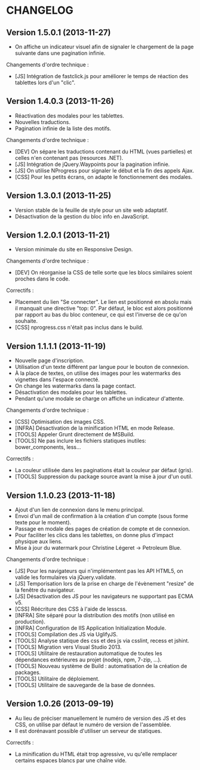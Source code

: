 CHANGELOG
=========

Version 1.5.0.1 (2013-11-27)
----------------------------

* On affiche un indicateur visuel afin de signaler le chargement de la page suivante dans
  une pagination infinie.

Changements d'ordre technique :

* [JS] Intégration de fastclick.js pour améliorer le temps de réaction des tablettes lors
       d'un "clic".

Version 1.4.0.3 (2013-11-26)
----------------------------

* Réactivation des modales pour les tablettes.
* Nouvelles traductions.
* Pagination infinie de la liste des motifs.

Changements d'ordre technique :

* [DEV] On sépare les traductions contenant du HTML (vues partielles) et celles
        n'en contenant pas (resources .NET).
* [JS] Intégration de jQuery.Waypoints pour la pagination infinie.
* [JS] On utilise NProgress pour signaler le début et la fin des appels Ajax.
* [CSS] Pour les petits écrans, on adapte le fonctionnement des modales.


Version 1.3.0.1 (2013-11-25)
----------------------------

* Version stable de la feuille de style pour un site web adaptatif.
* Désactivation de la gestion du bloc info en JavaScript.


Version 1.2.0.1 (2013-11-21)
----------------------------

* Version minimale du site en Responsive Design.

Changements d'ordre technique :

* [DEV] On réorganise la CSS de telle sorte que les blocs similaires soient proches dans le code.

Correctifs :

* Placement du lien "Se connecter". Le lien est positionné en absolu mais il manquait
  une directive "top: 0". Par défaut, le bloc est alors positionné par rapport au bas
  du bloc conteneur, ce qui est l'inverse de ce qu'on souhaite.
* [CSS] nprogress.css n'était pas inclus dans le build.

Version 1.1.1.1 (2013-11-19)
----------------------------

* Nouvelle page d'inscription.
* Utilisation d'un texte différent par langue pour le bouton de connexion.
* À la place de textes, on utilise des images pour les watermarks des vignettes
  dans l'espace connecté.
* On change les watermarks dans la page contact.
* Désactivation des modales pour les tablettes.
* Pendant qu'une modale se charge on affiche un indicateur d'attente.

Changements d'ordre technique :

* [CSS] Optimisation des images CSS.
* [INFRA] Désactivation de la minification HTML en mode Release.
* [TOOLS] Appeler Grunt directement de MSBuild.
* [TOOLS] Ne pas inclure les fichiers statiques inutiles: bower_components, less...

Correctifs :

* La couleur utilisée dans les paginations était la couleur par défaut (gris).
* [TOOLS] Suppression du package source avant la mise à jour d'un outil.

Version 1.1.0.23 (2013-11-18)
-----------------------------

* Ajout d'un lien de connexion dans le menu principal.
* Envoi d'un mail de confirmation à la création d'un compte (sous forme texte pour le moment).
* Passage en modale des pages de création de compte et de connexion.
* Pour faciliter les clics dans les tablettes, on donne plus d'impact physique aux liens.
* Mise à jour du watermark pour Christine Légeret -> Petroleum Blue.

Changements d'ordre technique :

* [JS] Pour les navigateurs qui n'implémentent pas les API HTML5,
       on valide les formulaires via jQuery.validate.
* [JS] Temporisation lors de la prise en charge de l'évènement "resize" de la fenêtre du navigateur.
* [JS] Désactivation des JS pour les navigateurs ne supportant pas ECMA v5.
* [CSS] Réécriture des CSS à l'aide de lesscss.
* [INFRA] Site séparé pour la distribution des motifs (non utilisé en production).
* [INFRA] Configuration de IIS Application Initialization Module.
* [TOOLS] Compilation des JS via UglifyJS.
* [TOOLS] Analyse statique des css et des js via csslint, recess et jshint.
* [TOOLS] Migration vers Visual Studio 2013.
* [TOOLS] Utilitaire de restauration automatique de toutes les dépendances
          extérieures au projet (nodejs, npm, 7-zip, ...).
* [TOOLS] Nouveau système de Build : automatisation de la création de packages.
* [TOOLS] Utilitaire de déploiement.
* [TOOLS] Utilitaire de sauvegarde de la base de données.

Version 1.0.26 (2013-09-19)
---------------------------

* Au lieu de préciser manuellement le numéro de version des JS et des CSS, on utilise par défaut
  le numéro de version de l'assemblée.
* Il est dorénavant possible d'utiliser un serveur de statiques.

Correctifs :
* La minification du HTML était trop agressive, vu qu'elle remplacer certains espaces blancs
  par une chaîne vide.
